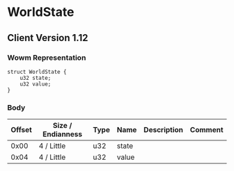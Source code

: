 # WorldState

## Client Version 1.12

### Wowm Representation
```rust,ignore
struct WorldState {
    u32 state;
    u32 value;
}
```
### Body

| Offset | Size / Endianness | Type | Name | Description | Comment |
| ------ | ----------------- | ---- | ---- | ----------- | ------- |
| 0x00 | 4 / Little | u32 | state |  |  |
| 0x04 | 4 / Little | u32 | value |  |  |

